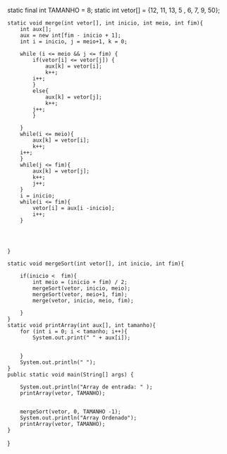  static final int TAMANHO = 8;
    static int vetor[] = {12, 11, 13, 5 , 6, 7, 9, 50};
    
    
    static void merge(int vetor[], int inicio, int meio, int fim){
        int aux[];
        aux = new int[fim - inicio + 1];
        int i = inicio, j = meio+1, k = 0;
        
        while (i <= meio && j <= fim) {            
            if(vetor[i] <= vetor[j]) {
                aux[k] = vetor[i];
                k++;
            i++;
            }
            else{
                aux[k] = vetor[j];
                k++;
            j++;
            }
            
        }
        while(i <= meio){
            aux[k] = vetor[i];
            k++;
        i++;
        }
        while(j <= fim){
            aux[k] = vetor[j];
            k++;
            j++;
        }
        i = inicio;
        while(i <= fim){
            vetor[i] = aux[i -inicio];
            i++;
        }
        
        
        
        
    }
    
    static void mergeSort(int vetor[], int inicio, int fim){
        
        if(inicio <  fim){
            int meio = (inicio + fim) / 2;
            mergeSort(vetor, inicio, meio);
            mergeSort(vetor, meio+1, fim);
            merge(vetor, inicio, meio, fim);

        }
    }
    static void printArray(int aux[], int tamanho){
        for (int i = 0; i < tamanho; i++){
            System.out.print(" " + aux[i]);
            
            
        }
        System.out.println(" ");
    }
    public static void main(String[] args) {
        
        System.out.println("Array de entrada: " );
        printArray(vetor, TAMANHO);
        
        
        mergeSort(vetor, 0, TAMANHO -1);
        System.out.println("Array Ordenado");
        printArray(vetor, TAMANHO);
    }
}
